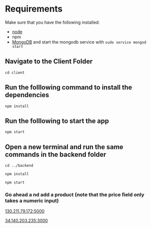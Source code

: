 # Requirements
Make sure that you have the following installed:
- [node](https://www.digitalocean.com/community/tutorials/how-to-install-node-js-on-ubuntu-18-04) 
- npm 
- [MongoDB](https://docs.mongodb.com/manual/tutorial/install-mongodb-on-ubuntu/) and start the mongodb service with `sudo service mongod start`

## Navigate to the Client Folder 
 `cd client`

## Run the folllowing command to install the dependencies 
 `npm install`

## Run the folllowing to start the app
 `npm start`

## Open a new terminal and run the same commands in the backend folder
 `cd ../backend`
  
 `npm install`

 `npm start`

 ### Go ahead a nd add a product (note that the price field only takes a numeric input)


 <!-- LIVE LINKS -->

 [130.211.79.172:5000](130.211.79.172:5000)

 [34.140.203.235:3000](34.140.203.235:3000)